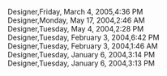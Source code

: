 ﻿Designer,Friday, March 4, 2005,4:36 PM  Designer,Monday, May 17, 2004,2:46 AM  Designer,Tuesday, May 4, 2004,2:28 PM  Designer,Tuesday, February 3, 2004,6:42 PM  Designer,Tuesday, February 3, 2004,1:46 AM  Designer,Tuesday, January 6, 2004,3:14 PM  Designer,Tuesday, January 6, 2004,3:13 PM
